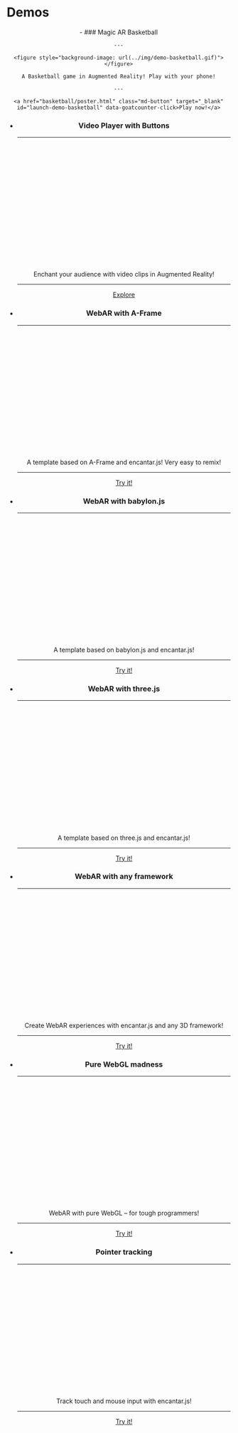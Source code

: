 # Demos

<style>
.grid.cards {
    text-align: center;
}
.grid.cards figure {
    display: block;
    width: 100%;
    min-height: 128px;
    aspect-ratio: 16 / 9;
    background-position: center center;
    background-repeat: no-repeat;
    background-size: cover;
}
.grid.cards figure.contain {
    background-size: contain;
}
</style>

<div class="grid cards" markdown>
-   ### Magic AR Basketball

    ---

    <figure style="background-image: url(../img/demo-basketball.gif)"></figure>

    A Basketball game in Augmented Reality! Play with your phone!

    ---

    <a href="basketball/poster.html" class="md-button" target="_blank" id="launch-demo-basketball" data-goatcounter-click>Play now!</a>

-   ### Video Player with Buttons

    ---

    <figure style="background-image: url(../img/video-player.gif)"></figure>

    Enchant your audience with video clips in Augmented Reality!

    ---

    <a href="../addons" class="md-button" target="_blank" id="launch-demo-video-player" data-goatcounter-click>Explore</a>

-   ### WebAR with A-Frame

    ---

    <figure style="background-image: url(../img/logo-aframe.png)" class="contain"></figure>

    A template based on A-Frame and encantar.js! Very easy to remix!

    ---

    <a href="hello-aframe/poster.html" class="md-button" target="_blank" id="launch-demo-hello-aframe" data-goatcounter-click>Try it!</a>

-   ### WebAR with babylon.js

    ---

    <figure style="background-image: url(../img/logo-babylon.png)" class="contain"></figure>

    A template based on babylon.js and encantar.js!

    ---

    <a href="hello-babylon/poster.html" class="md-button" target="_blank" id="launch-demo-hello-babylon" data-goatcounter-click>Try it!</a>

-   ### WebAR with three.js

    ---

    <figure style="background-image: url(../img/logo-three.png)" class="contain"></figure>

    A template based on three.js and encantar.js!

    ---

    <a href="hello-three/poster.html" class="md-button" target="_blank" id="launch-demo-hello-three" data-goatcounter-click>Try it!</a>

-   ### WebAR with any framework

    ---

    <figure style="background-image: url(../img/demo-hello.png)"></figure>

    Create WebAR experiences with encantar.js and any 3D framework!

    ---

    <a href="hello-world/poster.html" class="md-button" target="_blank" id="launch-demo-hello-world" data-goatcounter-click>Try it!</a>

-   ### Pure WebGL madness

    ---

    <figure style="background-image: url(../img/logo-webgl.png)" class="contain"></figure>

    WebAR with pure WebGL &ndash; for tough programmers!

    ---

    <a href="hello-webgl/poster.html" class="md-button" target="_blank" id="launch-demo-hello-webgl" data-goatcounter-click>Try it!</a>

-   ### Pointer tracking

    ---

    <figure style="background-image: url(../img/pointer-demo.png)"></figure>

    Track touch and mouse input with encantar.js!

    ---

    <a href="pointer-demo/poster.html" class="md-button" target="_blank" id="launch-demo-pointer-demo" data-goatcounter-click>Try it!</a>
</div>

